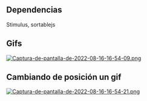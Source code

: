 <h2>Dependencias</h2>
<p>Stimulus, sortablejs </p>

<h2>Gifs</h2>

[![Captura-de-pantalla-de-2022-08-16-16-54-09.png](https://i.postimg.cc/DfbRPNXP/Captura-de-pantalla-de-2022-08-16-16-54-09.png)](https://postimg.cc/7bwBxmX5)

<h2>Cambiando de posición un gif</h2>

[![Captura-de-pantalla-de-2022-08-16-16-54-21.png](https://i.postimg.cc/jqZnv8YC/Captura-de-pantalla-de-2022-08-16-16-54-21.png)](https://postimg.cc/rzRpwNmL)
